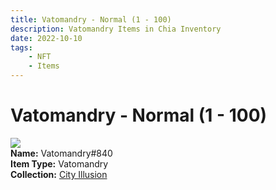 ```yaml
---
title: Vatomandry - Normal (1 - 100)
description: Vatomandry Items in Chia Inventory
date: 2022-10-10
tags:
    - NFT
    - Items
---
```


# Vatomandry - Normal (1 - 100)
<div class="item_thumbnail">
<img loading="lazy" src="https://kbnnvj6ycqs24untwttsig3zrb2k54lwbxwinqzbffdrom4lnm.arweave.net/UFrap9gUJa5Rs7TnJBt5iHSu8XYN7IbDISlHF_zOLaw"><br/>
<div><strong>Name:</strong> Vatomandry#840</div>
<div><strong>Item Type:</strong> Vatomandry</div>
<div><strong>Collection:</strong> <a href="https://www.spacescan.io/xch/nft/collection/col1lend2dcn558km4wcwta4xnkfv3xpcmlp9kyt0m909emvfxechlyqdl5ndg">City Illusion</a></div>
</div>

